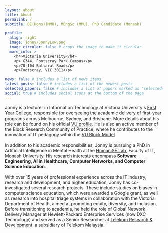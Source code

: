 ```yaml
---
layout: about
title: About
permalink: /
subtitle: BE(Hons)(MMU), MEngSc (MMU), PhD Candidate (Monash)

profile:
  align: right
  image: jonny/JonnyLow.png
  image_circular: false # crops the image to make it circular
  more_info: >
    <h4>Victoria University</h4>
    <p> G344, Footscray Park Campus</p>
    <p>70-104 Ballarat Road</p>
    <p>Footscray, VIC 3011</p>

news: false # includes a list of news items
latest_posts: false # includes a list of the newest posts
selected_papers: false # includes a list of papers marked as "selected={true}"
social: true # includes social icons at the bottom of the page
---
```


Jonny is a lecturer in Information Technology at Victoria University's [First Year College](https://www.vu.edu.au/about-vu/teaching-colleges-schools/vu-first-year-college), responsible for overseeing the academic delivery of first-year programs across Melbourne, Sydney, and Brisbane. More details about his role can be found on his official [VU profile](https://www.vu.edu.au/contact-us/jonny-low). He is also an active member of the Block Research Community of Practice, where he contributes to the innovation of IT pedagogy within the [VU Block Model](https://www.vu.edu.au/study-at-vu/why-choose-vu/vu-block-model).
<br><br>
In addition to his academic responsibilities, Jonny is pursuing a PhD in Artificial Intelligence in Mental Health at the [HumaniSE Lab](https://www.monash.edu/it/humanise-lab), Faculty of IT, Monash University. His research interests encompass <strong>Software Engineering, AI in Healthcare, Computer Networks, and Computer Science Education</strong>.
<br><br>
With over 15 years of professional experience across the IT industry, research and development, and higher education, Jonny has co-investigated several research projects. These include studies on biases in computer science education, which were awarded a Google grant, as well as research into hospital triage systems in collaboration with the Victoria Department of Health, aimed at promoting equity, diversity, and inclusion. Before transitioning to academia, he held the role of Global Network Delivery Manager at Hewlett-Packard Enterprise Services (now DXC Technology) and served as a Senior Researcher at [Telekom Research & Development](https://www.tmrnd.com.my/), a subsidiary of Telekom Malaysia.